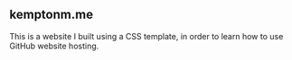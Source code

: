 ## kemptonm.me

This is a website I built using a CSS template, in order to learn how to use GitHub website hosting.